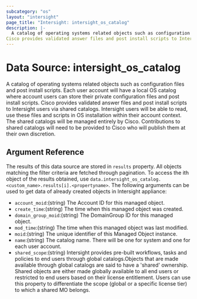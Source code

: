 ```yaml
---
subcategory: "os"
layout: "intersight"
page_title: "Intersight: intersight_os_catalog"
description: |-
  A catalog of operating systems related objects such as configuration files and post install scripts. Each user account will have a local OS catalog where account users can store their private configuration files and post install scripts.
Cisco provides validated answer files and post install scripts to Intersight users via shared catalogs. Intersight users will be able to read, use these files and scripts in OS installation within their account context. The shared catalogs will be managed entirely by Cisco. Contributions to shared catalogs will need to be provided to Cisco who will publish them at their own discretion.
---
```


# Data Source: intersight_os_catalog
A catalog of operating systems related objects such as configuration files and post install scripts. Each user account will have a local OS catalog where account users can store their private configuration files and post install scripts.
Cisco provides validated answer files and post install scripts to Intersight users via shared catalogs. Intersight users will be able to read, use these files and scripts in OS installation within their account context. The shared catalogs will be managed entirely by Cisco. Contributions to shared catalogs will need to be provided to Cisco who will publish them at their own discretion.
## Argument Reference
The results of this data source are stored in `results` property.
All objects matching the filter criteria are fetched through pagination.
To access the ith object of the results obtained, use `data.intersight_os_catalog.<custom_name>.results[i].<propertyname>`.
The following arguments can be used to get data of already created objects in Intersight appliance:
* `account_moid`:(string) The Account ID for this managed object. 
* `create_time`:(string) The time when this managed object was created. 
* `domain_group_moid`:(string) The DomainGroup ID for this managed object. 
* `mod_time`:(string) The time when this managed object was last modified. 
* `moid`:(string) The unique identifier of this Managed Object instance. 
* `name`:(string) The catalog name. There will be one for system and one for each user account. 
* `shared_scope`:(string) Intersight provides pre-built workflows, tasks and policies to end users through global catalogs.Objects that are made available through global catalogs are said to have a 'shared' ownership. Shared objects are either made globally available to all end users or restricted to end users based on their license entitlement. Users can use this property to differentiate the scope (global or a specific license tier) to which a shared MO belongs. 
 